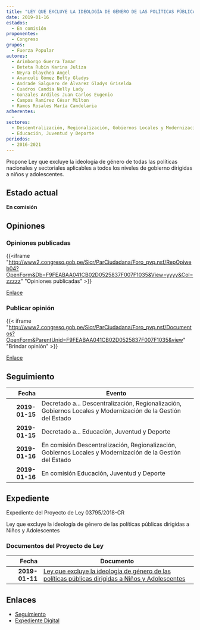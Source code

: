 ```yaml
---
title: "LEY QUE EXCLUYE LA IDEOLOGÍA DE GÉNERO DE LAS POLÍTICAS PÚBLICAS DIRIGIDAS A NIÑOS Y ADOLESCENTES"
date: 2019-01-16
estados: 
  - En comisión
proponentes: 
  - Congreso
grupos: 
  - Fuerza Popular
autores: 
  - Arimborgo Guerra Tamar
  - Beteta Rubín Karina Juliza
  - Neyra Olaychea Angel
  - Ananculi Gómez Betty Gladys
  - Andrade Salguero de Álvarez Gladys Griselda
  - Cuadros Candia Nelly Lady
  - Gonzales Ardiles Juan Carlos Eugenio
  - Campos Ramírez César Milton
  - Ramos Rosales María Candelaria
adherentes: 
  - 
sectores: 
  - Descentralización, Regionalización, Gobiernos Locales y Modernización de la Gestión del Estado
  - Educación, Juventud y Deporte
periodos: 
  - 2016-2021
---
```


Propone Ley que excluye la ideología de género de todas las políticas nacionales y sectoriales aplicables a todos los niveles de gobierno dirigidas a niños y adolescentes.


## Estado actual

**En comisión**

## Opiniones

### Opiniones publicadas

{{<iframe "http://www2.congreso.gob.pe/Sicr/ParCiudadana/Foro_pvp.nsf/RepOpiweb04?OpenForm&Db=F9FEABAA041CB02D0525837F007F1035&View=yyyy&Col=zzzzz" "Opiniones publicadas" >}}

[Enlace](http://www2.congreso.gob.pe/Sicr/ParCiudadana/Foro_pvp.nsf/RepOpiweb04?OpenForm&Db=F9FEABAA041CB02D0525837F007F1035&View=yyyy&Col=zzzzz)
### Publicar opinión

{{< iframe "http://www2.congreso.gob.pe/Sicr/ParCiudadana/Foro_pvp.nsf/Documentos?OpenForm&ParentUnid=F9FEABAA041CB02D0525837F007F1035&view" "Brindar opinión" >}}

[Enlace](http://www2.congreso.gob.pe/Sicr/ParCiudadana/Foro_pvp.nsf/Documentos?OpenForm&ParentUnid=F9FEABAA041CB02D0525837F007F1035&view)

## Seguimiento

| Fecha | Evento |
|------:|--------|
| **2019-01-15** | Decretado a... Descentralización, Regionalización, Gobiernos Locales y Modernización de la Gestión del Estado|
| **2019-01-15** | Decretado a... Educación, Juventud y Deporte|
| **2019-01-16** | En comisión Descentralización, Regionalización, Gobiernos Locales y Modernización de la Gestión del Estado|
| **2019-01-16** | En comisión Educación, Juventud y Deporte|


## Expediente

Expediente del Proyecto de Ley 03795/2018-CR

Ley que excluye la ideología de género de las políticas públicas dirigidas a Niños y Adolescentes


### Documentos del Proyecto de Ley

| Fecha | Documento |
|------:|--------|
| **2019-01-11** | [Ley que excluye la ideología de género de las políticas públicas dirigidas a Niños y Adolescentes](http://www.leyes.congreso.gob.pe/Documentos/2016_2021/Proyectos_de_Ley_y_de_Resoluciones_Legislativas/PL0379520190111..pdf) |

## Enlaces 

- [Seguimiento](http://www2.congreso.gob.pe/Sicr/TraDocEstProc/CLProLey2016.nsf/f7fff46988ca05b1052578e100829cc7/c7566f359a3066a70525837f007dcb1d?OpenDocument)
- [Expediente Digital](http://www2.congreso.gob.pe/Sicr/TraDocEstProc/CLProLey2016.nsf/f7fff46988ca05b1052578e100829cc7/c7566f359a3066a70525837f007dcb1d?OpenDocument&Click=05257FB7005EB655.eb71d0cf91d8294e05256cdf006b5706/$Body/0.1C6C)
